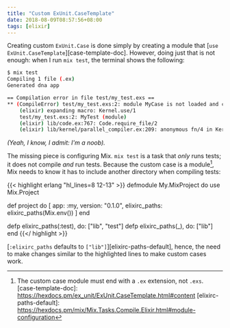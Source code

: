 ```yaml
---
title: "Custom ExUnit.CaseTemplate"
date: 2018-08-09T08:57:56+08:00
tags: [elixir]
---
```


Creating custom `ExUnit.Case` is done simply by creating a module that
[`use ExUnit.CaseTemplate`][case-template-doc]. However, doing just that is
not enough: when I run `mix test`, the terminal shows the following:

```bash
$ mix test
Compiling 1 file (.ex)
Generated dna app

== Compilation error in file test/my_test.exs ==
** (CompileError) test/my_test.exs:2: module MyCase is not loaded and could not be found
    (elixir) expanding macro: Kernel.use/1
    test/my_test.exs:2: MyTest (module)
    (elixir) lib/code.ex:767: Code.require_file/2
    (elixir) lib/kernel/parallel_compiler.ex:209: anonymous fn/4 in Kernel.ParallelCompiler.spawn_workers/6
```

_(Yeah, I know, I admit: I'm a noob)._

The missing piece is configuring Mix. `mix test` is a task that _only_ runs
tests; it does not compile _and_ run tests. Because the custom case
is a module[^1], Mix needs to know it has to include another directory
when compiling tests:

{{< highlight erlang "hl_lines=8 12-13" >}}
defmodule My.MixProject do
  use Mix.Project

  def project do
    [
      app: :my,
      version: "0.1.0",
      elixirc_paths: elixirc_paths(Mix.env())
    ]
  end

  defp elixirc_paths(:test), do: ["lib", "test"]
  defp elixirc_paths(_),     do: ["lib"]
end
{{</ highlight >}}

[`:elixirc_paths` defaults to `["lib"]`][elixirc-paths-default], hence, the need
to make changes similar to the highlighted lines to make custom cases work.


[^1]: The custom case module must end with a `.ex` extension, not `.exs`.
[case-template-doc]: https://hexdocs.pm/ex_unit/ExUnit.CaseTemplate.html#content
[elixirc-paths-default]: https://hexdocs.pm/mix/Mix.Tasks.Compile.Elixir.html#module-configuration
